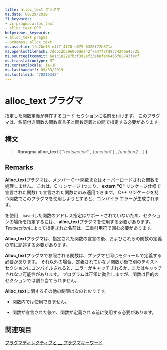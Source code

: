 ```yaml
---
title: alloc_text プラグマ
ms.date: 08/29/2019
f1_keywords:
- vc-pragma.alloc_text
- alloc_text_CPP
helpviewer_keywords:
- alloc_text pragma
- pragmas, alloc_text
ms.assetid: 1fd7be18-e4f7-4f70-b079-6326f72b871a
ms.openlocfilehash: 7ddb12b39e068dea42f7a47f7fd937424be43725
ms.sourcegitcommit: 6e1c1822e7bcf3d2ef23eb8fac6465f88743facf
ms.translationtype: MT
ms.contentlocale: ja-JP
ms.lasthandoff: 09/03/2019
ms.locfileid: "70216343"
---
```

# <a name="alloc_text-pragma"></a>alloc_text プラグマ

指定した関数定義が存在するコード セクションに名前を付けます。 このプラグマは、名前付き関数の関数宣言子と関数定義との間で指定する必要があります。

## <a name="syntax"></a>構文

> **#pragma alloc_text (** "*textsection*" **,** *function1* [ **,** *function2* ...] **)**

## <a name="remarks"></a>Remarks

**Alloc_text**プラグマは、メンバー C++関数またはオーバーロードされた関数を処理しません。 これは、C リンケージ (つまり、 **extern "C"** リンケージ仕様で宣言された関数) で宣言された関数にのみ適用できます。 C++ リンケージを持つ関数でこのプラグマを使用しようとすると、コンパイラ エラーが生成されます。

を使用`__based`した関数のアドレス指定はサポートされていないため、セクションの場所を指定するには、 **alloc_text**プラグマを使用する必要があります。 *Textsection*によって指定された名前は、二重引用符で囲む必要があります。

**Alloc_text**プラグマは、指定された関数の宣言の後、およびこれらの関数の定義の前に記述する必要があります。

**Alloc_text**プラグマで参照される関数は、プラグマと同じモジュールで定義する必要があります。 それ以外の場合、定義されていない関数が後で別のテキストセクションにコンパイルされると、エラーがキャッチされるか、またはキャッチされない可能性があります。 プログラムは正常に動作しますが、関数は目的のセクションでは割り当てられません。

**Alloc_text**に関するその他の制限は次のとおりです。

- 関数内では使用できません。

- 関数が宣言された後で、関数が定義される前に使用する必要があります。

## <a name="see-also"></a>関連項目

[プラグマディレクティブと __ プラグマキーワード](../preprocessor/pragma-directives-and-the-pragma-keyword.md)
